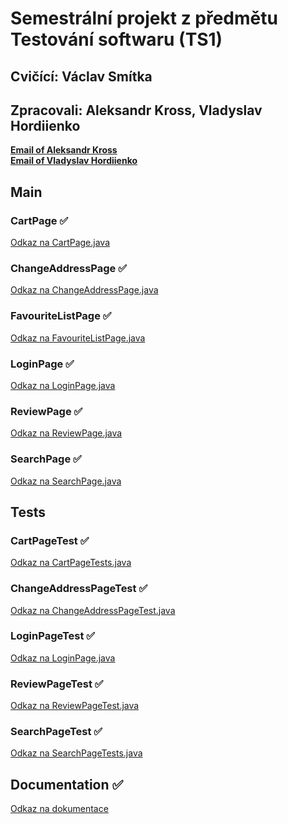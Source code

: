 # Semestrální projekt z předmětu Testování softwaru (TS1)

## Cvičící: Václav Smítka
## Zpracovali: Aleksandr Kross, Vladyslav Hordiienko  
[**Email of Aleksandr Kross**](<krossale@fel.czut.cz>) <br>
[**Email of Vladyslav Hordiienko**](<hordivla@fel.cvut.cz>) <br>


## Main


### CartPage ✅
[Odkaz na CartPage.java ](https://gitlab.fel.cvut.cz/krossale/ts1_sp/-/blob/main/src/main/java/cz/cvut/fel/ts1/CartPage.java)


### ChangeAddressPage ✅
[Odkaz na ChangeAddressPage.java ](https://gitlab.fel.cvut.cz/krossale/ts1_sp/-/blob/main/src/main/java/cz/cvut/fel/ts1/ChangeAddressPage.java)


### FavouriteListPage ✅
[Odkaz na FavouriteListPage.java ](https://gitlab.fel.cvut.cz/krossale/ts1_sp/-/blob/main/src/main/java/cz/cvut/fel/ts1/FavouriteListPage.java)


### LoginPage ✅
[Odkaz na LoginPage.java ](https://gitlab.fel.cvut.cz/krossale/ts1_sp/-/blob/main/src/main/java/cz/cvut/fel/ts1/LoginPage.java)


### ReviewPage ✅
[Odkaz na ReviewPage.java ](https://gitlab.fel.cvut.cz/krossale/ts1_sp/-/blob/main/src/main/java/cz/cvut/fel/ts1/ReviewPage.java)


### SearchPage ✅
[Odkaz na SearchPage.java ](https://gitlab.fel.cvut.cz/krossale/ts1_sp/-/blob/main/src/main/java/cz/cvut/fel/ts1/SearchPage.java)


## Tests

### CartPageTest ✅
[Odkaz na CartPageTests.java ](https://gitlab.fel.cvut.cz/krossale/ts1_sp/-/blob/main/src/test/java/cz/cvut/fel/ts1/CartPageTest.java)


### ChangeAddressPageTest ✅
[Odkaz na ChangeAddressPageTest.java ](https://gitlab.fel.cvut.cz/krossale/ts1_sp/-/blob/main/src/test/java/cz/cvut/fel/ts1/ChangeAddressPageTest.java)


### LoginPageTest ✅
[Odkaz na LoginPage.java ](https://gitlab.fel.cvut.cz/krossale/ts1_sp/-/blob/main/src/test/java/cz/cvut/fel/ts1/LoginPageTest.java)


### ReviewPageTest ✅
[Odkaz na ReviewPageTest.java ](https://gitlab.fel.cvut.cz/krossale/ts1_sp/-/blob/main/src/test/java/cz/cvut/fel/ts1/ReviewPageTest.java)


### SearchPageTest ✅
[Odkaz na SearchPageTests.java ](https://gitlab.fel.cvut.cz/krossale/ts1_sp/-/blob/main/src/test/java/cz/cvut/fel/ts1/SearchPageTest.java)






## Documentation ✅ 
[Odkaz na dokumentace](https://gitlab.fel.cvut.cz/krossale/ts1_sp/-/blob/main/docs/ts1-sp.pdf)


